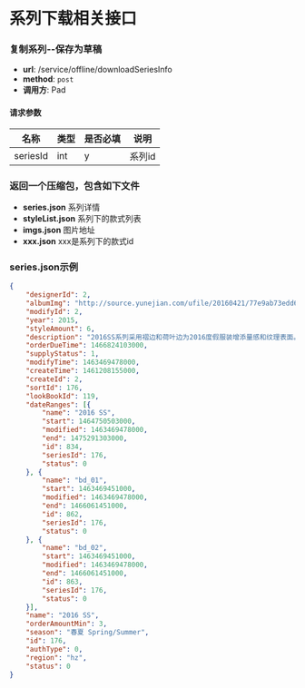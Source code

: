 系列下载相关接口
======

### 复制系列--保存为草稿

- **url**: /service/offline/downloadSeriesInfo
- **method**: `post`
- **调用方**: Pad

#### 请求参数

|   名称   | 类型 | 是否必填 |  说明  |
|----------|------|----------|--------|
| seriesId | int  | y        | 系列id |

### 返回一个压缩包，包含如下文件

- **series.json** 系列详情
- **styleList.json** 系列下的款式列表
- **imgs.json** 图片地址
- **xxx.json** xxx是系列下的款式id

### series.json示例

```json
{
    "designerId": 2,
    "albumImg": "http://source.yunejian.com/ufile/20160421/77e9ab73edd642c7a57633c74886cb96",
    "modifyId": 2,
    "year": 2015,
    "styleAmount": 6,
    "description": "2016SS系列采用褶边和荷叶边为2016度假服装增添量感和纹理表面。丝绸、雪纺绸和绉纱用来打造细致优雅的褶边，极具女性化魅力，量感荷叶边采用厚重、垂坠的面料，展现现代工艺及前瞻性轮廓。",
    "orderDueTime": 1466824103000,
    "supplyStatus": 1,
    "modifyTime": 1463469478000,
    "createTime": 1461208155000,
    "createId": 2,
    "sortId": 176,
    "lookBookId": 119,
    "dateRanges": [{
        "name": "2016 SS",
        "start": 1464750503000,
        "modified": 1463469478000,
        "end": 1475291303000,
        "id": 834,
        "seriesId": 176,
        "status": 0
    }, {
        "name": "bd_01",
        "start": 1463469451000,
        "modified": 1463469478000,
        "end": 1466061451000,
        "id": 862,
        "seriesId": 176,
        "status": 0
    }, {
        "name": "bd_02",
        "start": 1463469451000,
        "modified": 1463469478000,
        "end": 1466061451000,
        "id": 863,
        "seriesId": 176,
        "status": 0
    }],
    "name": "2016 SS",
    "orderAmountMin": 3,
    "season": "春夏 Spring/Summer",
    "id": 176,
    "authType": 0,
    "region": "hz",
    "status": 0
}
```

